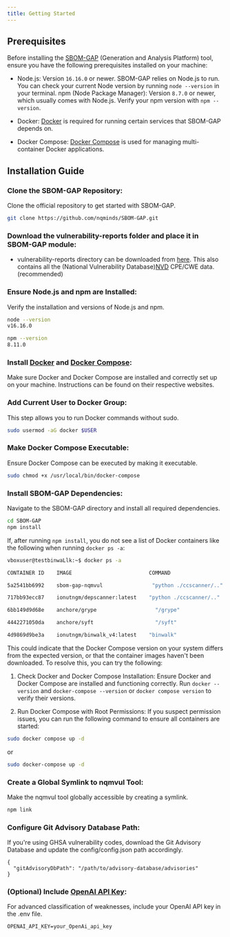 ```yaml
---
title: Getting Started
---
```

## Prerequisites

Before installing the [SBOM-GAP](https://github.com/nqminds/SBOM-GAP) (Generation and Analysis Platform) tool, ensure you have the following prerequisites installed on your machine:

* Node.js: Version `16.16.0` or newer. SBOM-GAP relies on Node.js to run. You can check your current Node version by running `node --version` in your terminal.
npm (Node Package Manager): Version `8.7.0` or newer, which usually comes with Node.js. Verify your npm version with `npm --version`.

* Docker: [Docker](https://www.docker.com/get-started/) is required for running certain services that SBOM-GAP depends on.
* Docker Compose: [Docker Compose](https://docs.docker.com/compose/install/) is used for managing multi-container Docker applications.

## Installation Guide

### Clone the SBOM-GAP Repository: 
Clone the official repository to get started with SBOM-GAP.
```sh
git clone https://github.com/nqminds/SBOM-GAP.git
```

### Download the vulnerability-reports folder and place it in SBOM-GAP module:

- vulnerability-reports directory can be downloaded from [here](https://drive.google.com/file/d/1ZV302sOZXYu7JUiM5fVgrMi3lYxGw1VH/view?usp=drive_link). This also contains all the (National Vulnerability Database)[NVD](https://nvd.nist.gov/) CPE/CWE data. (recommended)

### Ensure Node.js and npm are Installed: 
Verify the installation and versions of Node.js and npm.

```sh
node --version
v16.16.0
```

```sh
npm --version
8.11.0
```

### Install [Docker](https://www.docker.com/get-started/) and [Docker Compose](https://docs.docker.com/compose/install/): 
Make sure Docker and Docker Compose are installed and correctly set up on your machine. Instructions can be found on their respective websites.

### Add Current User to Docker Group: 
This step allows you to run Docker commands without sudo.

```sh
sudo usermod -aG docker $USER
```

### Make Docker Compose Executable:
Ensure Docker Compose can be executed by making it executable.
```sh
sudo chmod +x /usr/local/bin/docker-compose
```

### Install SBOM-GAP Dependencies: 
Navigate to the SBOM-GAP directory and install all required dependencies.

```sh
cd SBOM-GAP
npm install
```

If, after running `npm install`, you do not see a list of Docker containers like the following when running `docker ps -a`:
```sh
vboxuser@testbinwaLlk:~$ docker ps -a

CONTAINER ID    IMAGE                         COMMAND                    CREATED             STATUS           PORTS  NAMES

5a2541bb6992    sbom-gap-nqmvul                "python ./ccscanner/.."    2 days ago          Exited (2)       2 days ago  sbom-gap-nqmvul-1

717bb93ecc87    ionutngm/depscanner:latest    "python ./ccscanner/.."    2 days ago          Exited (1)       2 days ago  sbom-gap-ccscanner-1

6bb149d9d68e    anchore/grype                   "/grype"                  2 days ago          Exited (1)       2 days ago  sbom-gap-grype-1

4442271050da    anchore/syft                    "/syft"                   2 days ago          Exited (1)       2 days ago  sbom-gap-syft-1

4d9869d9be3a    ionutngm/binwalk_v4:latest    "binwalk"                  2 days ago          Exited (1)       2 days ago  sbom-gap-binwalk-1

```
This could indicate that the Docker Compose version on your system differs from the expected version, or that the container images haven't been downloaded. To resolve this, you can try the following:
1. Check Docker and Docker Compose Installation: Ensure Docker and Docker Compose are installed and functioning correctly. Run `docker --version` and `docker-compose --version` or `docker compose version` to verify their versions.

2. Run Docker Compose with Root Permissions: If you suspect permission issues, you can run the following command to ensure all containers are started:

```sh
sudo docker compose up -d
```
or
```sh
sudo docker-compose up -d
```


### Create a Global Symlink to nqmvul Tool:
Make the nqmvul tool globally accessible by creating a symlink.

```sh
npm link
```

### Configure Git Advisory Database Path:
If you're using GHSA vulnerability codes, download the Git Advisory Database and update the config/config.json path accordingly.

```json=
{
  "gitAdvisoryDbPath": "/path/to/advisory-database/advisories"
}
```

### (Optional) Include [OpenAI API Key](https://platform.openai.com/api-keys):
For advanced classification of weaknesses, include your OpenAI API key in the .env file.

```yaml=
OPENAI_API_KEY=your_OpenAi_api_key
```

